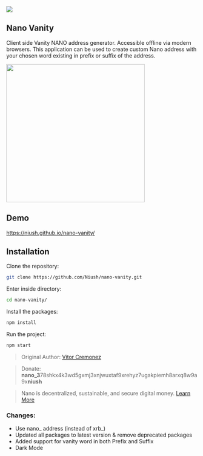 <img src="https://i.imgur.com/p5IMaf7.png"/>

## Nano Vanity

Client side Vanity NANO address generator. Accessible offline via modern browsers. This application can be used to create custom Nano address with your chosen word existing in prefix or suffix of the address.

<img src="https://i.imgur.com/sIX19Zs.png" width="365"/>

## Demo

https://niush.github.io/nano-vanity/

## Installation

Clone the repository:

```sh
git clone https://github.com/Niush/nano-vanity.git
```

Enter inside directory:
```sh
cd nano-vanity/
```

Install the packages:
```sh
npm install
```

Run the project:
```sh
npm start
```

> Original Author: [Vitor Cremonez](https://github.com/vitorcremonez/nano-vanity)

> Donate: **nano_3**78shkx4k3wd5gxmj3xnjwuxtaf9xrehyz7ugakpiemh8arxq8w9a9x**niush**

> Nano is decentralized, sustainable, and secure digital money. [Learn More](https://nano.org/)

### Changes:
- Use nano_ address (instead of xrb_)
- Updated all packages to latest version & remove deprecated packages
- Added support for vanity word in both Prefix and Suffix
- Dark Mode